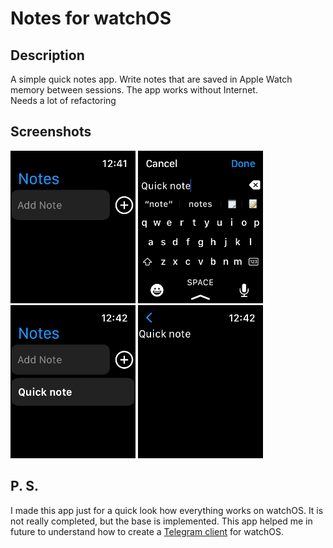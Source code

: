 # Notes for watchOS

## Description

A simple quick notes app. Write notes that are saved in Apple Watch memory between sessions. The app works without Internet.\
Needs a lot of refactoring

## Screenshots

<span>
    <img src=".github/images/screenshots/mainWithoutNotes.png" alt="screenshots/mainWithoutNotes" width="200px">
</span>
<span>
    <img src=".github/images/screenshots/writingNote.png" alt="screenshots/writingNote" width="200px">
</span>
<span>
    <img src=".github/images/screenshots/mainWithNotes.png" alt="screenshots/mainWithNotes" width="200px">
</span>
<span>
    <img src=".github/images/screenshots/notesDetail.png" alt="screenshots/notesDetail" width="200px">
</span>

## P. S.

I made this app just for a quick look how everything works on watchOS. It is not really completed, but the base is implemented. This app helped me in future to understand how to create a [Telegram client](https://github.com/levochkaa/BetterTG) for watchOS.